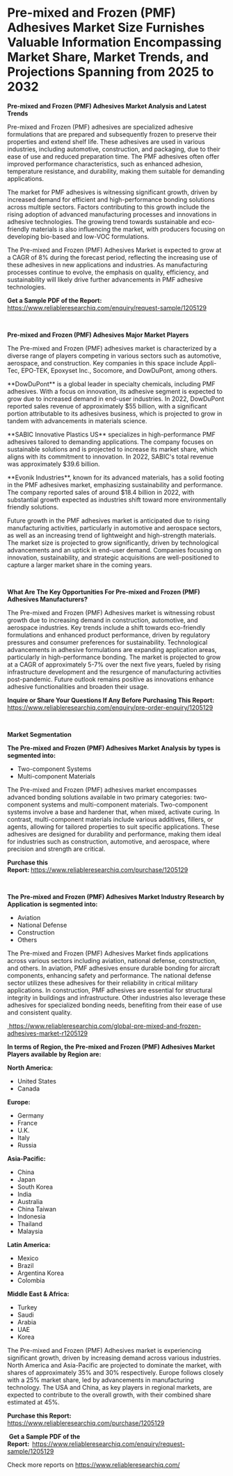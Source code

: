 <p><h1>Pre-mixed and Frozen (PMF) Adhesives Market Size Furnishes Valuable Information Encompassing Market Share, Market Trends, and Projections Spanning from 2025 to 2032</h1></p><p><strong>Pre-mixed and Frozen (PMF) Adhesives Market Analysis and Latest Trends</strong></p>
<p><p>Pre-mixed and Frozen (PMF) adhesives are specialized adhesive formulations that are prepared and subsequently frozen to preserve their properties and extend shelf life. These adhesives are used in various industries, including automotive, construction, and packaging, due to their ease of use and reduced preparation time. The PMF adhesives often offer improved performance characteristics, such as enhanced adhesion, temperature resistance, and durability, making them suitable for demanding applications.</p><p>The market for PMF adhesives is witnessing significant growth, driven by increased demand for efficient and high-performance bonding solutions across multiple sectors. Factors contributing to this growth include the rising adoption of advanced manufacturing processes and innovations in adhesive technologies. The growing trend towards sustainable and eco-friendly materials is also influencing the market, with producers focusing on developing bio-based and low-VOC formulations.</p><p>The Pre-mixed and Frozen (PMF) Adhesives Market is expected to grow at a CAGR of 8% during the forecast period, reflecting the increasing use of these adhesives in new applications and industries. As manufacturing processes continue to evolve, the emphasis on quality, efficiency, and sustainability will likely drive further advancements in PMF adhesive technologies.</p></p>
<p><strong>Get a Sample PDF of the Report:&nbsp;</strong> <a href="https://www.reliableresearchiq.com/enquiry/request-sample/1205129?utm_campaign=2285&utm_medium=2&utm_source=Github&utm_content=ia&utm_term=03042025&utm_id=pre-mixed-and-frozen-pmf-adhesives">https://www.reliableresearchiq.com/enquiry/request-sample/1205129</a></p>
<p>&nbsp;</p>
<p><strong>Pre-mixed and Frozen (PMF) Adhesives Major Market Players</strong></p>
<p><p>The Pre-mixed and Frozen (PMF) adhesives market is characterized by a diverse range of players competing in various sectors such as automotive, aerospace, and construction. Key companies in this space include Appli-Tec, EPO-TEK, Epoxyset Inc., Socomore, and DowDuPont, among others.</p><p>**DowDuPont** is a global leader in specialty chemicals, including PMF adhesives. With a focus on innovation, its adhesive segment is expected to grow due to increased demand in end-user industries. In 2022, DowDuPont reported sales revenue of approximately $55 billion, with a significant portion attributable to its adhesives business, which is projected to grow in tandem with advancements in materials science.</p><p>**SABIC Innovative Plastics US** specializes in high-performance PMF adhesives tailored to demanding applications. The company focuses on sustainable solutions and is projected to increase its market share, which aligns with its commitment to innovation. In 2022, SABIC's total revenue was approximately $39.6 billion.</p><p>**Evonik Industries**, known for its advanced materials, has a solid footing in the PMF adhesives market, emphasizing sustainability and performance. The company reported sales of around $18.4 billion in 2022, with substantial growth expected as industries shift toward more environmentally friendly solutions.</p><p>Future growth in the PMF adhesives market is anticipated due to rising manufacturing activities, particularly in automotive and aerospace sectors, as well as an increasing trend of lightweight and high-strength materials. The market size is projected to grow significantly, driven by technological advancements and an uptick in end-user demand. Companies focusing on innovation, sustainability, and strategic acquisitions are well-positioned to capture a larger market share in the coming years.</p></p>
<p>&nbsp;</p>
<p><strong>What Are The Key Opportunities For Pre-mixed and Frozen (PMF) Adhesives Manufacturers?</strong></p>
<p><p>The Pre-mixed and Frozen (PMF) Adhesives market is witnessing robust growth due to increasing demand in construction, automotive, and aerospace industries. Key trends include a shift towards eco-friendly formulations and enhanced product performance, driven by regulatory pressures and consumer preferences for sustainability. Technological advancements in adhesive formulations are expanding application areas, particularly in high-performance bonding. The market is projected to grow at a CAGR of approximately 5-7% over the next five years, fueled by rising infrastructure development and the resurgence of manufacturing activities post-pandemic. Future outlook remains positive as innovations enhance adhesive functionalities and broaden their usage.</p></p>
<p><strong>Inquire or Share Your Questions If Any Before Purchasing This Report:</strong> <a href="https://www.reliableresearchiq.com/enquiry/pre-order-enquiry/1205129?utm_campaign=2285&utm_medium=2&utm_source=Github&utm_content=ia&utm_term=03042025&utm_id=pre-mixed-and-frozen-pmf-adhesives">https://www.reliableresearchiq.com/enquiry/pre-order-enquiry/1205129</a></p>
<p>&nbsp;</p>
<p><strong>Market Segmentation</strong></p>
<p><strong>The Pre-mixed and Frozen (PMF) Adhesives Market Analysis by types is segmented into:</strong></p>
<p><ul><li>Two-component Systems</li><li>Multi-component Materials</li></ul></p>
<p><p>The Pre-mixed and Frozen (PMF) adhesives market encompasses advanced bonding solutions available in two primary categories: two-component systems and multi-component materials. Two-component systems involve a base and hardener that, when mixed, activate curing. In contrast, multi-component materials include various additives, fillers, or agents, allowing for tailored properties to suit specific applications. These adhesives are designed for durability and performance, making them ideal for industries such as construction, automotive, and aerospace, where precision and strength are critical.</p></p>
<p><strong>Purchase this Report:&nbsp;</strong><a href="https://www.reliableresearchiq.com/purchase/1205129?utm_campaign=2285&utm_medium=2&utm_source=Github&utm_content=ia&utm_term=03042025&utm_id=pre-mixed-and-frozen-pmf-adhesives">https://www.reliableresearchiq.com/purchase/1205129</a></p>
<p>&nbsp;</p>
<p><strong>The Pre-mixed and Frozen (PMF) Adhesives Market Industry Research by Application is segmented into:</strong></p>
<p><ul><li>Aviation</li><li>National Defense</li><li>Construction</li><li>Others</li></ul></p>
<p><p>The Pre-mixed and Frozen (PMF) Adhesives Market finds applications across various sectors including aviation, national defense, construction, and others. In aviation, PMF adhesives ensure durable bonding for aircraft components, enhancing safety and performance. The national defense sector utilizes these adhesives for their reliability in critical military applications. In construction, PMF adhesives are essential for structural integrity in buildings and infrastructure. Other industries also leverage these adhesives for specialized bonding needs, benefiting from their ease of use and consistent quality.</p></p>
<p><a href="https://www.reliableresearchiq.com/global-pre-mixed-and-frozen-adhesives-market-r1205129?utm_campaign=2285&utm_medium=2&utm_source=Github&utm_content=ia&utm_term=03042025&utm_id=pre-mixed-and-frozen-pmf-adhesives">&nbsp;https://www.reliableresearchiq.com/global-pre-mixed-and-frozen-adhesives-market-r1205129</a></p>
<p><strong>In terms of Region, the Pre-mixed and Frozen (PMF) Adhesives Market Players available by Region are:</strong></p>
<p>
    <p> <strong> North America: </strong>
        <ul>
            <li>United States</li>
            <li>Canada</li>
        </ul>
        </p> 
    <p> <strong> Europe: </strong>
        <ul>
            <li>Germany</li>
            <li>France</li>
            <li>U.K.</li>
            <li>Italy</li>
            <li>Russia</li>
        </ul>
        </p> 
    <p> <strong> Asia-Pacific: </strong>
        <ul>
            <li>China</li>
            <li>Japan</li>
            <li>South Korea</li>
            <li>India</li>
            <li>Australia</li>
            <li>China Taiwan</li>
            <li>Indonesia</li>
            <li>Thailand</li>
            <li>Malaysia</li>
        </ul>
        </p> 
    <p> <strong> Latin America: </strong>
        <ul>
            <li>Mexico</li>
            <li>Brazil</li>
            <li>Argentina Korea</li>
            <li>Colombia</li>
        </ul>
        </p> 
    <p> <strong> Middle East & Africa: </strong>
        <ul>
            <li>Turkey</li>
            <li>Saudi</li>
            <li>Arabia</li>
            <li>UAE</li>
            <li>Korea</li>
        </ul>
    </p>
    </p>
<p><p>The Pre-mixed and Frozen (PMF) Adhesives market is experiencing significant growth, driven by increasing demand across various industries. North America and Asia-Pacific are projected to dominate the market, with shares of approximately 35% and 30% respectively. Europe follows closely with a 25% market share, led by advancements in manufacturing technology. The USA and China, as key players in regional markets, are expected to contribute to the overall growth, with their combined share estimated at 45%.</p></p>
<p><strong>Purchase this Report: </strong><a href="https://www.reliableresearchiq.com/purchase/1205129?utm_campaign=2285&utm_medium=2&utm_source=Github&utm_content=ia&utm_term=03042025&utm_id=pre-mixed-and-frozen-pmf-adhesives">https://www.reliableresearchiq.com/purchase/1205129</a></p>
<p>&nbsp;<strong>Get a Sample PDF of the Report:&nbsp;&nbsp;</strong><a href="https://www.reliableresearchiq.com/enquiry/request-sample/1205129?utm_campaign=2285&utm_medium=2&utm_source=Github&utm_content=ia&utm_term=03042025&utm_id=pre-mixed-and-frozen-pmf-adhesives">https://www.reliableresearchiq.com/enquiry/request-sample/1205129</a></p>
<p><strong></strong></p>
<p>Check more reports on <a href="https://www.reliableresearchiq.com/?utm_campaign=2285&utm_medium=2&utm_source=Github&utm_content=ia&utm_term=03042025&utm_id=pre-mixed-and-frozen-pmf-adhesives">https://www.reliableresearchiq.com/</a></p>